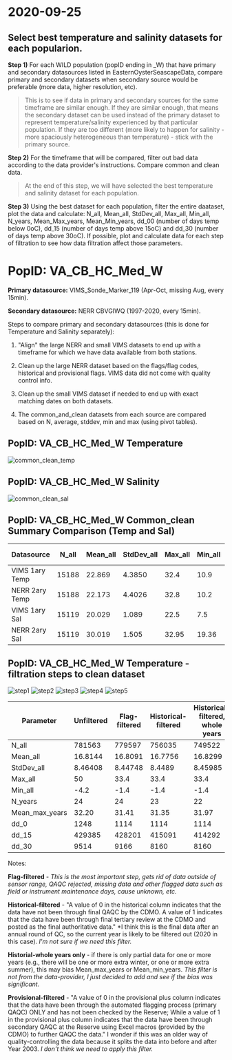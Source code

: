 # 2020-09-25

## Select best temperature and salinity datasets for each popularion.

**Step 1)** For each WILD population (popID ending in _W) that have primary and secondary datasources listed in EasternOysterSeascapeData, compare primary and secondary datasets when secondary source would be preferable (more data, higher resolution, etc). 

> This is to see if data in primary and secondary sources for the same timeframe are similar enough. 
> If they are similar enough, that means the secondary dataset can be used instead of the primary dataset to represent temperature/salinity experienced by that particular population.
> If they are too different (more likely to happen for salinity - more spaciously heterogeneous than temperature) - stick with the primary source.

**Step 2)** For the timeframe that will be compared, filter out bad data according to the data provider's instructions. Compare common and clean data.

> At the end of this step, we will have selected the best temperature and salinity dataset for each population. 

**Step 3)** Using the best dataset for each population, filter the entire daataset, plot the data and calculate: N_all, Mean_all, StdDev_all, Max_all, Min_all, N_years, Mean_Max_years, Mean_Min_years, dd_00 (number of days temp below 0oC), dd_15 (number of days temp above 15oC) and dd_30 (number of days temp above 30oC). If possible, plot and calculate data for each step of filtration to see how data filtration affect those parameters.


# PopID: VA_CB_HC_Med_W

**Primary datasource:** VIMS_Sonde_Marker_119 (Apr-Oct, missing Aug, every 15min).

**Secondary datasource:** NERR CBVGIWQ (1997-2020, every 15min).

Steps to compare primary and secondary datasources (this is done for Temperature and Salinity separately):

1) "Align" the large NERR and small VIMS datasets to end up with a timeframe for which we have data available from both stations. 

2) Clean up the large NERR dataset based on the flags/flag codes, historical and provisional flags. VIMS data did not come with quality control info.

3) Clean up the small VIMS dataset if needed to end up with exact matching dates on both datasets.

4) The common_and_clean datasets from each source are compared based on N, average, stddev, min and max (using pivot tables).

## PopID: VA_CB_HC_Med_W Temperature

![common_clean_temp](../img/VA-CB-HC-Med-W-common-clean-temp.PNG)

## PopID: VA_CB_HC_Med_W Salinity

![common_clean_sal](../img/VA-CB-HC-Med-W-common-clean-sal.PNG)

## PopID: VA_CB_HC_Med_W Common_clean Summary Comparison (Temp and Sal)

| Datasource    | N_all  | Mean_all | StdDev_all | Max_all | Min_all | Best dataset |
| ------------- | ------ | -------- | ---------- | ------- | ------- |:------------:|
| VIMS 1ary Temp| 15188  | 22.869   | 4.3850     |32.4     |10.9     |              |
| NERR 2ary Temp| 15188  | 22.173   | 4.4026     |32.8     |10.2     |x             |
| VIMS 1ary Sal | 15119  | 20.029   | 1.089      |22.5     |7.5      |x             |
| NERR 2ary Sal | 15119  | 30.019   | 1.505      |32.95    |19.36    |              |

## PopID: VA_CB_HC_Med_W Temperature - filtration steps to clean dataset

![step1](../img/VA-CB-HC-Med-W-temp-1-unfiltered.PNG)
![step2](../img/VA-CB-HC-Med-W-temp-2-flag-filtered.PNG)
![step3](../img/VA-CB-HC-Med-W-temp-3-historical-filtered.PNG)
![step4](../img/VA-CB-HC-Med-W-temp-4-historical-wholeyrs.PNG)
![step5](../img/VA-CB-HC-Med-W-temp-5-provisional.PNG)

| Parameter      | Unfiltered | Flag-filtered | Historical-filtered | Historical-filtered, whole years | Provisional-filtered |
| ---------------| ---------- | ------------- | ------------------- | -------------------------------- | -------------------- |
| N_all          | 781563     |  779597       |  756035             |  749522                          |  586838              |
| Mean_all       |  16.8144   | 16.8091       |  16.7756            |   16.8299                        |  16.8316             |
| StdDev_all     |  8.46408   |  8.44748      |  8.4489             |  8.45985                         | 8.53657              |
| Max_all        | 50         |  33.4         |  33.4               |  33.4                            |   33.4               |
| Min_all        | -4.2       |  -1.4         |   -1.4              |    -1.4                          |  -1.4                |
| N_years        |  24        |  24           |   23                |  22                              | 17                   |
| Mean_max_years | 32.20      | 31.41         |  31.35              |  31.97                           |  31.93               |
| dd_0           |  1248      |  1114         |   1114              |   1114                           |  1114                |
| dd_15          | 429385     |  428201       |  415091             |   414292                         |  325801              |
| dd_30          |  9514      | 9166          |  8160               |  8160                            |  6629                |

Notes: 

**Flag-filtered** - *This is the most important step, gets rid of data outside of sensor range, QAQC rejected, missing data and other flagged data such as field or instrument maintenance days, cause unknown, etc.*

**Historical-filtered** - "A value of 0 in the historical column indicates that the data have not been through final QAQC by the CDMO. A value of 1 indicates that the data have been through final tertiary review at the CDMO and posted as the final authoritative data." *I think this is the final data after an annual round of QC, so the current year is likely to be filtered out (2020 in this case). *I'm not sure if we need this filter.*

**Historial-whole years only** - if there is only partial data for one or more years (e.g., there will be one or more extra winter, or one or more extra summer), this may bias Mean_max_years or Mean_min_years. *This filter is not from the data-provider, I just decided to add and see if the bias was significant.*

**Provisional-filtered** - "A value of 0 in the provisional plus column indicates that the data have been through the automated flagging process (primary QAQC) ONLY and has not been checked by the Reserve; While a value of 1 in the provisional plus column indicates that the data have been through secondary QAQC at the Reserve using Excel macros (provided by the CDMO) to further QAQC the data." I wonder if this was an older way of quality-controlling the data because it splits the data into before and after Year 2003. *I don't think we need to apply this filter.*
